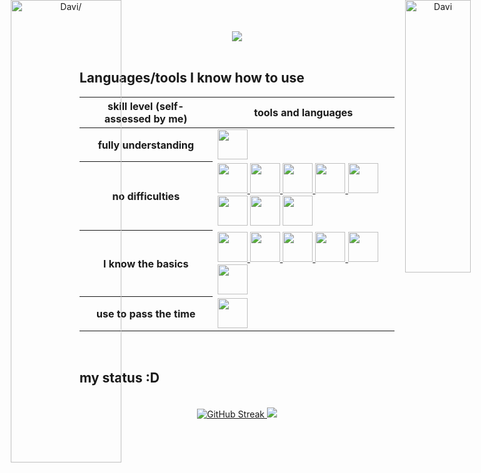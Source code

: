 <div align="center">
    <img src="hi_there.svg" />
</div><br>

## Languages/tools ​​I know how to use


<table>
  <thread>
    <tr>
      <th scope="col">skill level (self-assessed by me)</th>
      <th scope="col">tools and languages</th>
    </tr>
  </thread>
  <tbody>
    <tr>
      <th scope="row">fully understanding</th>
      <td>
        <a href="https://www.lua.org/home.html">
            <img src="https://avatars.githubusercontent.com/u/2319114?s=50&v=4" width="48px"  />
        </a>
      </td>
    </tr> 
    <tr>
      <th scope="row">no difficulties</th>
      <td>
        <a href="https://www.gnu.org/software/bash/">
            <img src="./imagem/bash.svg" width="48px"  />
        </a>
        <a href="https://www.python.org/">
            <img src="https://avatars.githubusercontent.com/u/1525981?s=50&v=4" width="48px"  />
        </a>
        <a href="https://www.php.net/">
            <img src="https://avatars.githubusercontent.com/u/25158?s=50&v=4"  width="48px" />
        </a>
        <a href="https://nodejs.org/">
            <img src="https://nodejs.org/static/logos/nodejsStackedLight.svg"  width="48px"/>
        </a>
        <a href="https://github.com/">
            <img src="./imagem/github.svg" width="48px" />
        </a>
        <img src="./imagem/css.svg" width="48px" />
        <img src="./imagem/javascript.svg"  width="48px" />
        <a href="https://code.visualstudio.com/">
            <img src="./imagem/vscode.svg" width="48px" />
        </a>
      </td>
    </tr>
    <tr>
      <th scope="row">I know the basics</th>
      <td justify-components="center"> 
        <a href="https://react.dev/">
            <img src="./imagem/react.svg"  width="48px" />
        </a>
        <a href="https://git-scm.com/downloads">
            <img src="https://git-scm.com/images/logo@2x.png"  width="48px"/>
        </a>
        <a href="https://www.npmjs.com/">
            <img src="./imagem/npm.svg"  width="48px"/>
        </a>
        <a href="https://visualstudio.microsoft.com/pt-br/downloads/">
            <img src="./imagem/vs2019.svg" width="48px" />
        </a>
        <a href="https://cmake.org/">
            <img src="https://cmake.org/wp-content/uploads/2023/08/CMake-Logo.svg" height="48px" />
        </a>
        <a href="https://luarocks.org/">
            <img src="https://luarocks.org/static/logo.svg" height="48px" />
        </a>
      </td>
    </tr>
    <tr>
      <th scope="row">use to pass the time</th>
      <td justify-components="center"> 
        <a href="https://tic80.com/">
            <img src="https://tic80.com/img/logo64.png" width="48px">
        </a>
      </td>
    </tr>
  </tbody>
</table><br>

## my status :D
<div display="center" align="center"><br>
    <div display="flex" align="center">
            <img style="width: 43%; position: fixed; left: 0; top: 0" src="https://github-readme-stats.vercel.app/api?username=pessoa736&show_icons=true&theme=dark&background=80%2C033100%2C0A56" alt=Davi/>
            <img style="width: 33%; position: fixed; right: 0; top: 0" src="https://github-readme-stats.vercel.app/api/top-langs?username=pessoa736&show_icons=true&layout=compact&theme=dark" alt="Davi" />
    </div>
    <a href="https://git.io/streak-stats">   
        <img src="https://github-readme-streak-stats.herokuapp.com?user=pessoa736&hide_border=true&border_radius=10&locale=pt_BR&short_numbers=true&date_format=j%2Fn%5B%2FY%5D&mode=weekly&card_width=480&background=70%2C000000%2C575757&stroke=FFFFFF&ring=FFFFFF&fire=FFFFFF&currStreakNum=FFFFFF&sideNums=FFFFFF&currStreakLabel=FFFFFF&sideLabels=FFFFFF&dates=B0B0B0" alt="GitHub Streak" />
    </a>
    <img src="https://github-readme-activity-graph.vercel.app/graph?username=pessoa736&theme=xcode&hide_border=true" />
</div>
